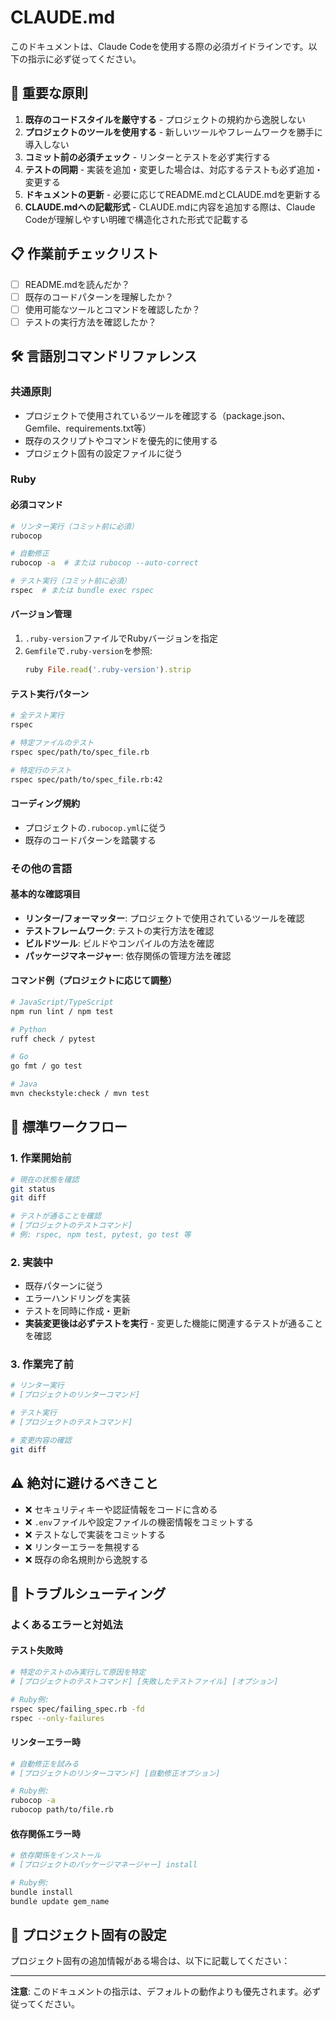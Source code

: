# CLAUDE.md

このドキュメントは、Claude Codeを使用する際の必須ガイドラインです。以下の指示に必ず従ってください。

## 🚨 重要な原則

1. **既存のコードスタイルを厳守する** - プロジェクトの規約から逸脱しない
2. **プロジェクトのツールを使用する** - 新しいツールやフレームワークを勝手に導入しない
3. **コミット前の必須チェック** - リンターとテストを必ず実行する
4. **テストの同期** - 実装を追加・変更した場合は、対応するテストも必ず追加・変更する
5. **ドキュメントの更新** - 必要に応じてREADME.mdとCLAUDE.mdを更新する
6. **CLAUDE.mdへの記載形式** - CLAUDE.mdに内容を追加する際は、Claude Codeが理解しやすい明確で構造化された形式で記載する

## 📋 作業前チェックリスト

- [ ] README.mdを読んだか？
- [ ] 既存のコードパターンを理解したか？
- [ ] 使用可能なツールとコマンドを確認したか？
- [ ] テストの実行方法を確認したか？

## 🛠️ 言語別コマンドリファレンス

### 共通原則
- プロジェクトで使用されているツールを確認する（package.json、Gemfile、requirements.txt等）
- 既存のスクリプトやコマンドを優先的に使用する
- プロジェクト固有の設定ファイルに従う

### Ruby

#### 必須コマンド
```bash
# リンター実行（コミット前に必須）
rubocop

# 自動修正
rubocop -a  # または rubocop --auto-correct

# テスト実行（コミット前に必須）
rspec  # または bundle exec rspec
```

#### バージョン管理
1. `.ruby-version`ファイルでRubyバージョンを指定
2. `Gemfile`で`.ruby-version`を参照:
   ```ruby
   ruby File.read('.ruby-version').strip
   ```

#### テスト実行パターン
```bash
# 全テスト実行
rspec

# 特定ファイルのテスト
rspec spec/path/to/spec_file.rb

# 特定行のテスト
rspec spec/path/to/spec_file.rb:42
```

#### コーディング規約
- プロジェクトの`.rubocop.yml`に従う
- 既存のコードパターンを踏襲する

### その他の言語

#### 基本的な確認項目
- **リンター/フォーマッター**: プロジェクトで使用されているツールを確認
- **テストフレームワーク**: テストの実行方法を確認
- **ビルドツール**: ビルドやコンパイルの方法を確認
- **パッケージマネージャー**: 依存関係の管理方法を確認

#### コマンド例（プロジェクトに応じて調整）
```bash
# JavaScript/TypeScript
npm run lint / npm test

# Python
ruff check / pytest

# Go
go fmt / go test

# Java
mvn checkstyle:check / mvn test
```

## 🔄 標準ワークフロー

### 1. 作業開始前
```bash
# 現在の状態を確認
git status
git diff

# テストが通ることを確認
# [プロジェクトのテストコマンド]
# 例: rspec, npm test, pytest, go test 等
```

### 2. 実装中
- 既存パターンに従う
- エラーハンドリングを実装
- テストを同時に作成・更新
- **実装変更後は必ずテストを実行** - 変更した機能に関連するテストが通ることを確認

### 3. 作業完了前
```bash
# リンター実行
# [プロジェクトのリンターコマンド]

# テスト実行
# [プロジェクトのテストコマンド]

# 変更内容の確認
git diff
```

## ⚠️ 絶対に避けるべきこと

- ❌ セキュリティキーや認証情報をコードに含める
- ❌ `.env`ファイルや設定ファイルの機密情報をコミットする
- ❌ テストなしで実装をコミットする
- ❌ リンターエラーを無視する
- ❌ 既存の命名規則から逸脱する

## 🔧 トラブルシューティング

### よくあるエラーと対処法

#### テスト失敗時
```bash
# 特定のテストのみ実行して原因を特定
# [プロジェクトのテストコマンド] [失敗したテストファイル] [オプション]

# Ruby例:
rspec spec/failing_spec.rb -fd
rspec --only-failures
```

#### リンターエラー時
```bash
# 自動修正を試みる
# [プロジェクトのリンターコマンド] [自動修正オプション]

# Ruby例:
rubocop -a
rubocop path/to/file.rb
```

#### 依存関係エラー時
```bash
# 依存関係をインストール
# [プロジェクトのパッケージマネージャー] install

# Ruby例:
bundle install
bundle update gem_name
```

## 📝 プロジェクト固有の設定

プロジェクト固有の追加情報がある場合は、以下に記載してください：

---

**注意**: このドキュメントの指示は、デフォルトの動作よりも優先されます。必ず従ってください。